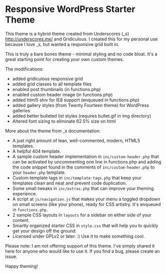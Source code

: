 Responsive WordPress Starter Theme
==================================

This theme is a hybrid theme created from Underscores (_s) http://underscores.me/ and Gridiculous. I created this for my personal use because I love _s, but wanted a responsive grid built in.

This is truly a bare bones theme - minimal styling and no code bloat. It's a great starting point for creating your own custom themes.

The modifications:
* added gridiculous responsive grid
* added grid classes to all template files
* enabled post thumbnails (in functions.php)
* enabled custom header image (in functions.php)
* added html5 shiv for IE8 support (enqueued in functions.php)
* added gallery styles (from Twenty Fourteen theme) for WordPress galleries
* added better bulleted list styles (requires bullet.gif in img directory)
* Altered font sizing to eliminate 62.5% size on html

More about the theme from _s documentation:

* A just right amount of lean, well-commented, modern, HTML5 templates.
* A helpful 404 template.
* A sample custom header implementation in `inc/custom-header.php` that can be activated by uncommenting one line in functions.php and adding the code snippet found in the comments of `inc/custom-header.php` to your `header.php` template.
* Custom template tags in `inc/template-tags.php` that keep your templates clean and neat and prevent code duplication.
* Some small tweaks in `inc/extras.php` that can improve your theming experience.
* A script at `js/navigation.js` that makes your menu a toggled dropdown on small screens (like your phone), ready for CSS artistry. It's enqueued in `functions.php`.
* 2 sample CSS layouts in `layouts` for a sidebar on either side of your content.
* Smartly organized starter CSS in `style.css` that will help you to quickly get your design off the ground.
* Licensed under GPLv2 or later. :) Use it to make something cool.

Please note: I am not offering support of this theme. I've simply shared it here for anyone who would like to use it. If you find a bug, please create an issue.

Happy theming!

